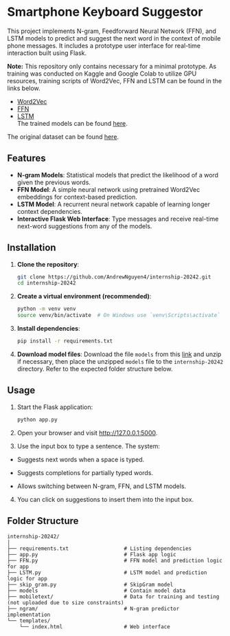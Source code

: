 # Smartphone Keyboard Suggestor

This project implements N-gram, Feedforward Neural Network (FFN), and LSTM models to predict and suggest the next word in the context of mobile phone messages. It includes a prototype user interface for real-time interaction built using Flask.

**Note:** This repository only contains necessary for a minimal prototype. As training was conducted on Kaggle and Google Colab to utilize GPU resources, training scripts of Word2Vec, FFN and LSTM can be found in the links below.
- [Word2Vec](https://colab.research.google.com/drive/1lO-mX_WCrWglw0LX1S1QZjh97Ok4hjBc?usp=sharing)
- [FFN](https://colab.research.google.com/drive/1SvY10YrdAKN4nOJfAM4eMYHaIlb2yMro?usp=sharing)
- [LSTM](https://bit.ly/3Hkn0Z0)  
The trained models can be found [here](https://husteduvn-my.sharepoint.com/:f:/g/personal/duc_nm225437_sis_hust_edu_vn/Ep3UlaSY2BVKtzYl_XyDPNQBnSPyKRHjmmPJy8krgtV56Q?e=XE2q72).

The original dataset can be found [here](https://digitalcommons.mtu.edu/mobiletext/).

## Features

- **N-gram Models**: Statistical models that predict the likelihood of a word given the previous words.
- **FFN Model**: A simple neural network using pretrained Word2Vec embeddings for context-based prediction.
- **LSTM Model**: A recurrent neural network capable of learning longer context dependencies.
- **Interactive Flask Web Interface**: Type messages and receive real-time next-word suggestions from any of the models.


## Installation

1. **Clone the repository**:
    ```sh
    git clone https://github.com/AndrewNguyen4/internship-20242.git
    cd internship-20242
    ```

2. **Create a virtual environment (recommended)**:
    ```sh
    python -m venv venv
    source venv/bin/activate  # On Windows use `venv\Scripts\activate`
    ```

3. **Install dependencies**:
    ```sh
    pip install -r requirements.txt
    ```

4. **Download model files**:
    Download the file `models` from this [link](https://husteduvn-my.sharepoint.com/:f:/g/personal/duc_nm225437_sis_hust_edu_vn/Ep3UlaSY2BVKtzYl_XyDPNQBnSPyKRHjmmPJy8krgtV56Q?e=XE2q72) and unzip if necessary, then place the unzipped `models` file to the `internship-20242` directory.
    Refer to the expected folder structure below.
    

## Usage
1. Start the Flask application:
    ```sh
    python app.py
    ```

2. Open your browser and visit http://127.0.0.1:5000.
    
3. Use the input box to type a sentence. The system:

- Suggests next words when a space is typed.

- Suggests completions for partially typed words.

- Allows switching between N-gram, FFN, and LSTM models.

4. You can click on suggestions to insert them into the input box.
	   
## Folder Structure

```
internship-20242/
│
├── requirements.txt                  # Listing dependencies
├── app.py                            # Flask app logic
├── FFN.py                            # FFN model and prediction logic for app
├── LSTM.py                           # LSTM model and prediction logic for app
├── skip_gram.py                      # SkipGram model
├── models                            # Contain model data
├── mobiletext/                       # Data for training and testing (not uploaded due to size constraints)
├── ngram/                            # N-gram predictor implementation
└── templates/
    └── index.html                    # Web interface

```
